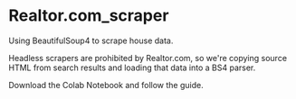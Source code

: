 # Realtor.com_scraper
Using BeautifulSoup4 to scrape house data.

Headless scrapers are prohibited by Realtor.com, so we're copying source HTML from search results and loading that data into a BS4 parser.

Download the Colab Notebook and follow the guide.
